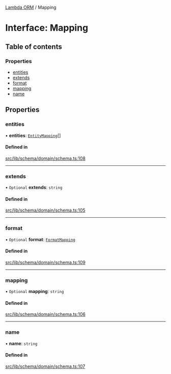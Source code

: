 [Lambda ORM](../README.md) / Mapping

# Interface: Mapping

## Table of contents

### Properties

- [entities](Mapping.md#entities)
- [extends](Mapping.md#extends)
- [format](Mapping.md#format)
- [mapping](Mapping.md#mapping)
- [name](Mapping.md#name)

## Properties

### entities

• **entities**: [`EntityMapping`](EntityMapping.md)[]

#### Defined in

[src/lib/schema/domain/schema.ts:108](https://github.com/lambda-orm/lambdaorm-base/blob/1bef8e4/src/lib/schema/domain/schema.ts#L108)

___

### extends

• `Optional` **extends**: `string`

#### Defined in

[src/lib/schema/domain/schema.ts:105](https://github.com/lambda-orm/lambdaorm-base/blob/1bef8e4/src/lib/schema/domain/schema.ts#L105)

___

### format

• `Optional` **format**: [`FormatMapping`](FormatMapping.md)

#### Defined in

[src/lib/schema/domain/schema.ts:109](https://github.com/lambda-orm/lambdaorm-base/blob/1bef8e4/src/lib/schema/domain/schema.ts#L109)

___

### mapping

• `Optional` **mapping**: `string`

#### Defined in

[src/lib/schema/domain/schema.ts:106](https://github.com/lambda-orm/lambdaorm-base/blob/1bef8e4/src/lib/schema/domain/schema.ts#L106)

___

### name

• **name**: `string`

#### Defined in

[src/lib/schema/domain/schema.ts:107](https://github.com/lambda-orm/lambdaorm-base/blob/1bef8e4/src/lib/schema/domain/schema.ts#L107)
